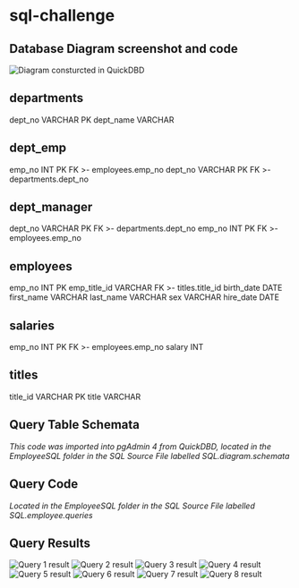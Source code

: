 # sql-challenge



## Database Diagram screenshot and code


![Diagram consturcted in QuickDBD](EmployeeSQL/DatabaseDiagram.png)

departments
-
dept_no VARCHAR PK
dept_name VARCHAR

dept_emp
-
emp_no INT PK FK >- employees.emp_no
dept_no VARCHAR PK FK >- departments.dept_no

dept_manager
-
dept_no VARCHAR PK FK >- departments.dept_no
emp_no INT PK FK >- employees.emp_no

employees
-
emp_no INT PK
emp_title_id VARCHAR FK >- titles.title_id
birth_date DATE
first_name VARCHAR
last_name VARCHAR
sex VARCHAR
hire_date DATE

salaries
-
emp_no INT PK FK >- employees.emp_no
salary INT

titles
-
title_id VARCHAR PK
title VARCHAR


## Query Table Schemata

*This code was imported into pgAdmin 4 from QuickDBD, located in the EmployeeSQL folder in the SQL Source File labelled SQL.diagram.schemata*



## Query Code
*Located in the EmployeeSQL folder in the SQL Source File labelled SQL.employee.queries*


## Query Results

![Query 1 result](EmployeeSQL/resultsscreenshot/query1.png)
![Query 2 result](EmployeeSQL/resultsscreenshot/query2.png)
![Query 3 result](EmployeeSQL/resultsscreenshot/query3.png)
![Query 4 result](EmployeeSQL/resultsscreenshot/query4.png)
![Query 5 result](EmployeeSQL/resultsscreenshot/query5.png)
![Query 6 result](EmployeeSQL/resultsscreenshot/query6.png)
![Query 7 result](EmployeeSQL/resultsscreenshot/query7.png)
![Query 8 result](EmployeeSQL/resultsscreenshot/query8.png)





